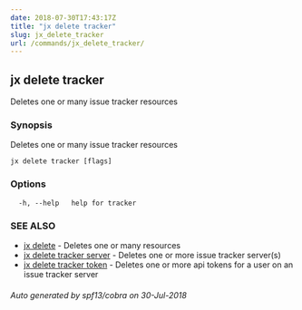 ```yaml
---
date: 2018-07-30T17:43:17Z
title: "jx delete tracker"
slug: jx_delete_tracker
url: /commands/jx_delete_tracker/
---
```

## jx delete tracker

Deletes one or many issue tracker resources

### Synopsis

Deletes one or many issue tracker resources

```
jx delete tracker [flags]
```

### Options

```
  -h, --help   help for tracker
```

### SEE ALSO

* [jx delete](/commands/jx_delete/)	 - Deletes one or many resources
* [jx delete tracker server](/commands/jx_delete_tracker_server/)	 - Deletes one or more issue tracker server(s)
* [jx delete tracker token](/commands/jx_delete_tracker_token/)	 - Deletes one or more api tokens for a user on an issue tracker server

###### Auto generated by spf13/cobra on 30-Jul-2018
